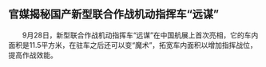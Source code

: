 ## 官媒揭秘国产新型联合作战机动指挥车“远谋”
　　9月28日，新型联合作战机动指挥车“远谋”在中国航展上首次亮相，它的车内面积是11.5平方米，在驻车之后还可以变“魔术”，拓宽车内面积以增加指挥战位，提高作战效能。

